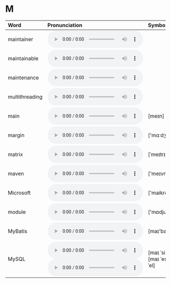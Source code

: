 
# M

| Word  | Pronunciation | Symbol |
| :-- | :-- | :-- |
| maintainer | <audio :src="$withBase('/audio/maintainer.mp3')" controls="controls" controlslist="nodownload"></audio> |  |
| maintainable | <audio :src="$withBase('/audio/maintainable.mp3')" controls="controls" controlslist="nodownload"></audio> |  |
| maintenance | <audio :src="$withBase('/audio/maintenance.mp3')" controls="controls" controlslist="nodownload"></audio> |  |
| multithreading | <audio :src="$withBase('/audio/multithreading.mp3')" controls="controls" controlslist="nodownload"></audio> |  |
| main | <audio :src="$withBase('/audio/main.mp3')" controls="controls" controlslist="nodownload"></audio> | [meɪn] |
| margin | <audio :src="$withBase('/audio/margin.mp3')" controls="controls" controlslist="nodownload"></audio> | ['mɑːdʒɪn] |
| matrix | <audio :src="$withBase('/audio/matrix.mp3')" controls="controls" controlslist="nodownload"></audio> | [ˈmeɪtrɪks] |
| maven | <audio :src="$withBase('/audio/maven.mp3')" controls="controls" controlslist="nodownload"></audio> | ['meɪvn] |
| Microsoft | <audio :src="$withBase('/audio/Microsoft.mp3')" controls="controls" controlslist="nodownload"></audio> | ['maikrəusɒft] |
| module | <audio :src="$withBase('/audio/module.mp3')" controls="controls" controlslist="nodownload"></audio> | ['mɒdjuːl] |
| MyBatis | <audio :src="$withBase('/audio/MyBatis.mp3')" controls="controls" controlslist="nodownload"></audio> | [maɪ'baɪtɪs] |
| MySQL | <audio :src="$withBase('/audio/MySQL-0.mp3')" controls="controls" controlslist="nodownload"></audio><br/><audio :src="$withBase('/audio/MySQL-1.mp3')" controls="controls" controlslist="nodownload"></audio> | [maɪ ˈsiːkwəl]<br/>[maɪ ˈes ˈkjuː ˈel] |

